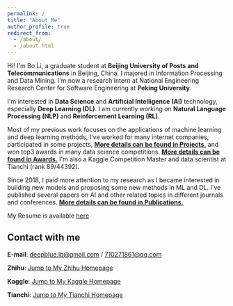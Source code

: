 ```yaml
---
permalink: /
title: "About Me"
author_profile: true
redirect_from: 
  - /about/
  - /about.html
---
```



Hi! I'm Bo Li, a graduate student at **Beijing University of Posts and Telecommunications** in Beijing, China. I majored in Information Processing and Data Mining. 
I'm now a research intern at National Engineering Research Center for Software Engineering at **Peking University**. 

I'm interested in **Data Science** and **Artificial Intelligence (AI)** technology, especially **Deep Learning (DL)**. I am currently working on **Natural 
Language Processing (NLP)** and **Reinforcement Learning (RL)**.

Most of my previous work focuses on the applications of machine learning and deep learning methods, I've worked for many internet companies, 
participated in some projects, [**More details can be found in Projects.**](https://deepblue666.github.io//project/) and won top3 awards
in many data science competitions. [**More details can be found in Awards.**](https://deepblue666.github.io//award/) I'm also a Kaggle Competition Master and data scientist at Tianchi (rank 89/44392). 


Since 2018, I paid more attention to my research as I became interested in building new models and proposing some new methods in ML and DL. I've published 
several papers on AI and other related topics in different journals and conferences. 
[**More details can be found in Publications.**](https://deepblue666.github.io//publications/)


My Resume is available [here](https://deepblue666.github.io//cv/)


Contact with me
------
**E-mail**: deepblue.lb@gmail.com  /  710271861@qq.com 

**Zhihu**: [Jump to My Zhihu Homepage](https://www.zhihu.com/people/bob-8-99-69/activities)

**Kaggle**: [Jump to My Kaggle Homepage](https://www.kaggle.com/buptbob)

**Tianchi**: [Jump to My Tianchi Homepage](https://tianchi.aliyun.com/home/science/scienceDetail?spm=5176.12922503.0.0.2b5b2c8eC8HI99&userId=1095279125639)